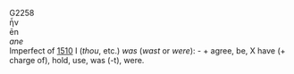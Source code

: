 <body>
  <p>G2258<br>  ἦν  <br> ēn  <br><i>ane </i><br>Imperfect of <a href="g1510.htm">1510</a>  I (<i>thou</i>, etc.) <i>was</i> (<i>wast</i> or <i>were</i>): - + agree, be, X have (+ charge of), hold, use, was (-t), were.<br></p>
 </body>